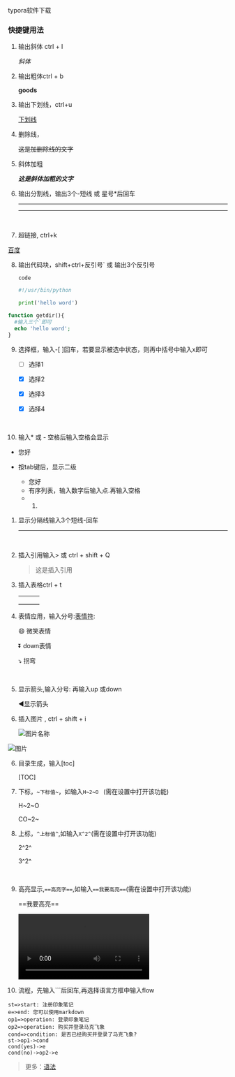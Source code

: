 typora软件下载



### 快捷键用法

1. 输出斜体 ctrl + I

   *斜体*

2. 输出粗体ctrl + b

   **goods**

3. 输出下划线，ctrl+u

   <u>下划线</u>

4. 删除线，

   ~~这是加删除线的文字~~

5. 斜体加粗 

   ***这是斜体加粗的文字***

6. 输出分割线，输出3个-短线 或 星号*后回车

   ---

   ***

   ​

7. 超链接, ctrl+k

[百度](www.baidu.com)

8. 输出代码块，shift+ctrl+反引号`  或 输出3个反引号

   `code`

   ```python
   #!/usr/bin/python

   print('hello word')
   ```

```php
function getdir(){
  #输入三个`即可
  echo 'hello word';
}
```

9. 选择框，输入-[ ]回车，若要显示被选中状态，则再中括号中输入x即可

   -[ ] 选择1
   -[x] 选择2


   -[x] 选择3
   -[x] 选择4

   ​

10. 输入* 或 - 空格后输入空格会显示

- 您好


- 按tab键后，显示二级
  - 您好
  - 有序列表，输入数字后输入点.再输入空格
  - 1.


1. 显示分隔线输入3个短线-回车

   ---

   ​

2. 插入引用输入> 或 ctrl + shift + Q

   > 这是插入引用

3. 插入表格ctrl + t

   |      |      |      |
   | ---- | ---- | ---- |
   |      |      |      |
   |      |      |      |
   |      |      |      |

4. 表情应用，输入分号:[表情符](https://www.webpagefx.com/tools/emoji-cheat-sheet/):

   :smile: 微笑表情

   :arrow_double_down:  down表情

   :arrow_heading_down:  拐弯

   ​

5. 显示箭头,输入分号: 再输入up 或down

   :arrow_backward:显示箭头

6. 插入图片 , ctrl + shift + i

   ![图片名称](图片链接)

![图片](https://i0.hdslb.com/bfs/sycp/tmaterial/201811/bfd413cc7bba6f30cb53c340b14b1fe6.jpg)

6. 目录生成，输入[toc]

   [TOC]

7. 下标，`~下标值~`，如输入`H~2~O ` (需在设置中打开该功能)

   H~2~O

   CO~2~

8. 上标，`^上标值^`,如输入`X^2^`(需在设置中打开该功能)

   2^2^

   3^2^

   ​

9. 高亮显示,`==高亮字==`,如输入`==我要高亮==`(需在设置中打开该功能)

   ==我要高亮==

   <video src="222.mp4" />

   ​

10. 流程，先输入```后回车,再选择语言方框中输入flow

  ```flow
  st=>start: 注册印象笔记
  e=>end: 您可以使用markdown
  op1=>operation: 登录印象笔记
  op2=>operation: 购买并登录马克飞象
  cond=>condition: 是否已经购买并登录了马克飞象?
  st->op1->cond
  cond(yes)->e
  cond(no)->op2->e
  ```

  >更多：[语法](https://help.github.com/articles/basic-writing-and-formatting-syntax/)